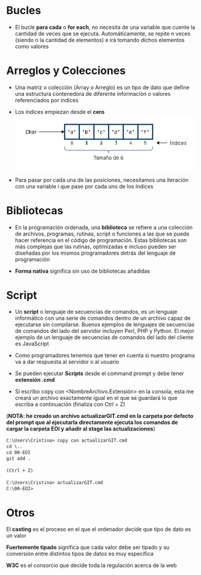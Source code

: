 # Bucles

* El bucle **para cada** o **for each**, no necesita de una variable que cuente la cantidad de veces que se ejecuta. Automáticamente, se repite n veces (siendo n la cantidad de elementos) e irá tomando dichos elementos como valores

# Arreglos y Colecciones

* Una matriz o colección (Array o Arreglo) es un tipo de dato que define una estructura contenedora de diferente información o valores referenciados por índices

* Los índices empiezan desde el **cero**
![08](img/08.png)

* Para pasar por cada una de las posiciones, necesitamos una iteración con una variable i que pase por cada uno de los índices

# Bibliotecas

* En la programación ordenada, una **biblioteca** se refiere a una colección de archivos, programas, rutinas, script o funciones a las que se puede hacer referencia en el código de programación. Estas bibliotecas son más complejas que las rutinas, optimizadas e incluso pueden ser diseñadas por los mismos programadores detrás del lenguaje de programación

* **Forma nativa** significa sin uso de bibliotecas añadidas

# Script

* Un **script** o lenguaje de secuencias de comandos, es un lenguaje informático con una serie de comandos dentro de un archivo capaz de ejecutarse sin compilarse. Buenos ejemplos de lenguajes de secuencias de comandos del lado del servidor incluyen Perl, PHP y Python. El mejor ejemplo de un lenguaje de secuencias de comandos del lado del cliente es JavaScript

* Como programadores tenemos que tener en cuenta si nuestro programa va a dar respuesta al servidor o al usuario

* Se pueden ejecutar **Scripts** desde el command prompt y debe tener **extensión .cmd**

* Si escribo copy con <NombreArchivo.Extensión> en la consola, esta me creará un archivo exactamente igual en el que se guardará lo que escriba a continuación (finaliza con Ctrl + Z)

(**NOTA: he creado un archivo actualizarGIT.cmd en la carpeta por defecto del prompt que al ejecutarla directamente ejecuta los comandos de cargar la carpeta EOI y añadir al stage las actualizaciones**)

```
C:\Users\Cristina> copy con actualizarGIT.cmd
cd \..
cd 00-EOI
git add .

(Ctrl + Z)

C:\Users\Cristina> actualizarGIT.cmd
C:\00-EOI>
```

# Otros

El **casting** es el proceso en el que el ordenador decide que tipo de dato es un valor

**Fuertemente tipado** significa que cada valor debe ser tipado y su conversión entre distintos tipos de datos es muy específica

**W3C** es el consorcio que decide toda la regulación acerca de la web